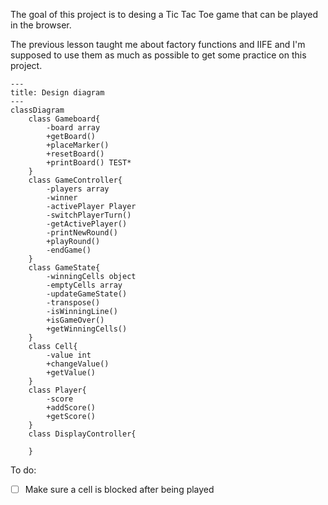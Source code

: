 The goal of this project is to desing a Tic Tac Toe game that can be played in the browser.

The previous lesson taught me about factory functions and IIFE and I'm supposed to use them as much as possible to get some practice on this project.


```mermaid
---
title: Design diagram
---
classDiagram
    class Gameboard{
        -board array
        +getBoard()
        +placeMarker()
        +resetBoard()
        +printBoard() TEST*
    }
    class GameController{
        -players array
        -winner 
        -activePlayer Player
        -switchPlayerTurn()
        -getActivePlayer()
        -printNewRound()
        +playRound()
        -endGame()
    }
    class GameState{
        -winningCells object
        -emptyCells array
        -updateGameState()
        -transpose()
        -isWinningLine()
        +isGameOver()
        +getWinningCells()
    }
    class Cell{
        -value int
        +changeValue()
        +getValue()
    }
    class Player{
        -score
        +addScore()
        +getScore()
    }
    class DisplayController{

    }
```

To do:
- [ ] Make sure a cell is blocked after being played